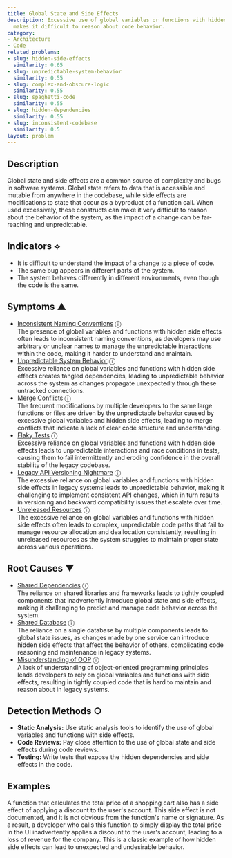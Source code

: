 ```yaml
---
title: Global State and Side Effects
description: Excessive use of global variables or functions with hidden side effects
  makes it difficult to reason about code behavior.
category:
- Architecture
- Code
related_problems:
- slug: hidden-side-effects
  similarity: 0.65
- slug: unpredictable-system-behavior
  similarity: 0.55
- slug: complex-and-obscure-logic
  similarity: 0.55
- slug: spaghetti-code
  similarity: 0.55
- slug: hidden-dependencies
  similarity: 0.55
- slug: inconsistent-codebase
  similarity: 0.5
layout: problem
---
```


## Description
Global state and side effects are a common source of complexity and bugs in software systems. Global state refers to data that is accessible and mutable from anywhere in the codebase, while side effects are modifications to state that occur as a byproduct of a function call. When used excessively, these constructs can make it very difficult to reason about the behavior of the system, as the impact of a change can be far-reaching and unpredictable.

## Indicators ⟡
- It is difficult to understand the impact of a change to a piece of code.
- The same bug appears in different parts of the system.
- The system behaves differently in different environments, even though the code is the same.

## Symptoms ▲
- [Inconsistent Naming Conventions](inconsistent-naming-conventions.md) <span class="info-tooltip" title="Confidence: 0.573, Strength: 0.863">ⓘ</span>
<br/>  The presence of global variables and functions with hidden side effects often leads to inconsistent naming conventions, as developers may use arbitrary or unclear names to manage the unpredictable interactions within the code, making it harder to understand and maintain.
- [Unpredictable System Behavior](unpredictable-system-behavior.md) <span class="info-tooltip" title="Confidence: 0.510, Strength: 0.899">ⓘ</span>
<br/>  Excessive reliance on global variables and functions with hidden side effects creates tangled dependencies, leading to unpredictable behavior across the system as changes propagate unexpectedly through these untracked connections.
- [Merge Conflicts](merge-conflicts.md) <span class="info-tooltip" title="Confidence: 0.422, Strength: 0.682">ⓘ</span>
<br/>  The frequent modifications by multiple developers to the same large functions or files are driven by the unpredictable behavior caused by excessive global variables and hidden side effects, leading to merge conflicts that indicate a lack of clear code structure and understanding.
- [Flaky Tests](flaky-tests.md) <span class="info-tooltip" title="Confidence: 0.381, Strength: 0.678">ⓘ</span>
<br/>  Excessive reliance on global variables and functions with hidden side effects leads to unpredictable interactions and race conditions in tests, causing them to fail intermittently and eroding confidence in the overall stability of the legacy codebase.
- [Legacy API Versioning Nightmare](legacy-api-versioning-nightmare.md) <span class="info-tooltip" title="Confidence: 0.333, Strength: 0.743">ⓘ</span>
<br/>  The excessive reliance on global variables and functions with hidden side effects in legacy systems leads to unpredictable behavior, making it challenging to implement consistent API changes, which in turn results in versioning and backward compatibility issues that escalate over time.
- [Unreleased Resources](unreleased-resources.md) <span class="info-tooltip" title="Confidence: 0.322, Strength: 0.578">ⓘ</span>
<br/>  The excessive reliance on global variables and functions with hidden side effects often leads to complex, unpredictable code paths that fail to manage resource allocation and deallocation consistently, resulting in unreleased resources as the system struggles to maintain proper state across various operations.

## Root Causes ▼
- [Shared Dependencies](shared-dependencies.md) <span class="info-tooltip" title="Confidence: 0.397, Strength: 0.923">ⓘ</span>
<br/>  The reliance on shared libraries and frameworks leads to tightly coupled components that inadvertently introduce global state and side effects, making it challenging to predict and manage code behavior across the system.
- [Shared Database](shared-database.md) <span class="info-tooltip" title="Confidence: 0.387, Strength: 0.917">ⓘ</span>
<br/>  The reliance on a single database by multiple components leads to global state issues, as changes made by one service can introduce hidden side effects that affect the behavior of others, complicating code reasoning and maintenance in legacy systems.
- [Misunderstanding of OOP](misunderstanding-of-oop.md) <span class="info-tooltip" title="Confidence: 0.302, Strength: 0.912">ⓘ</span>
<br/>  A lack of understanding of object-oriented programming principles leads developers to rely on global variables and functions with side effects, resulting in tightly coupled code that is hard to maintain and reason about in legacy systems.

## Detection Methods ○
- **Static Analysis:** Use static analysis tools to identify the use of global variables and functions with side effects.
- **Code Reviews:** Pay close attention to the use of global state and side effects during code reviews.
- **Testing:** Write tests that expose the hidden dependencies and side effects in the code.

## Examples
A function that calculates the total price of a shopping cart also has a side effect of applying a discount to the user's account. This side effect is not documented, and it is not obvious from the function's name or signature. As a result, a developer who calls this function to simply display the total price in the UI inadvertently applies a discount to the user's account, leading to a loss of revenue for the company. This is a classic example of how hidden side effects can lead to unexpected and undesirable behavior.
